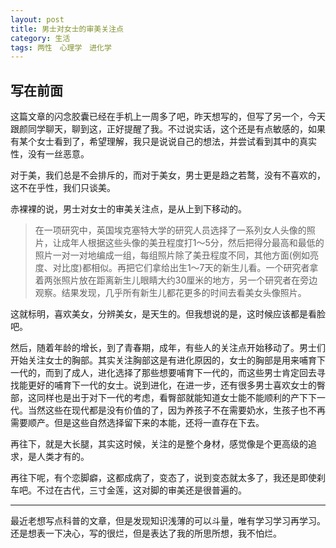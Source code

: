 ```yaml
---
layout: post
title: 男士对女士的审美关注点
category: 生活
tags: 两性　心理学　进化学
---
```


## 写在前面
这篇文章的闪念胶囊已经在手机上一周多了吧，昨天想写的，但写了另一个，今天跟颜同学聊天，聊到这，正好提醒了我。不过说实话，这个还是有点敏感的，如果有某个女士看到了，希望理解，我只是说说自己的想法，并尝试看到其中的真实性，没有一丝恶意。

对于美，我们总是不会排斥的，而对于美女，男士更是趋之若鹜，没有不喜欢的，这不在乎性，我们只谈美。

赤裸裸的说，男士对女士的审美关注点，是从上到下移动的。


> 在一项研究中，英国埃克塞特大学的研究人员选择了一系列女人头像的照片，让成年人根据这些头像的美丑程度打1～5分，然后把得分最高和最低的照片一对一对地编成一组，每组照片除了美丑程度不同，其他方面(例如亮度、对比度)都相似。再把它们拿给出生1～7天的新生儿看。一个研究者拿着两张照片放在距离新生儿眼睛大约30厘米的地方，另一个研究者在旁边观察。结果发现，几乎所有新生儿都花更多的时间去看美女头像照片。

这就标明，喜欢美女，分辨美女，是天生的。但我想说的是，这时候应该都是看脸吧。

然后，随着年龄的增长，到了青春期，成年，有些人的关注点开始移动了。男士们开始关注女士的胸部。其实关注胸部这是有进化原因的，女士的胸部是用来哺育下一代的，而到了成人，进化选择了那些想要哺育下一代的，而这些男士肯定回去寻找能更好的哺育下一代的女士。说到进化，在进一步，还有很多男士喜欢女士的臀部，这同样也是出于对下一代的考虑，看臀部就能知道女士能不能顺利的产下下一代。当然这些在现代都是没有价值的了，因为养孩子不在需要奶水，生孩子也不再需要顺产。但是这些自然选择留下来的本能，还将一直存在下去。

再往下，就是大长腿，其实这时候，关注的是整个身材，感觉像是个更高级的追求，是人类才有的。

再往下呢，有个恋脚癖，这都成病了，变态了，说到变态就太多了，我还是即使刹车吧。不过在古代，三寸金莲，这对脚的审美还是很普遍的。

---

最近老想写点科普的文章，但是发现知识浅薄的可以斗量，唯有学习学习再学习。
还是想表一下决心，写的很烂，但是表达了我的所思所想，我不怕烂。
